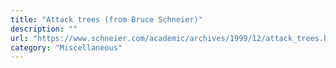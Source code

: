 ```yaml
---
title: "Attack trees (from Bruce Schneier)"
description: ""
url: "https://www.schneier.com/academic/archives/1999/12/attack_trees.html"
category: "Miscellaneous"
---
```

